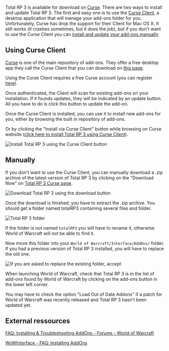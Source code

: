 Total RP 3 is available for download on [Curse][curse trp3]. There are two ways to install and update Total RP 3. The first and easy one is to use the [Curse Client](#curse), a desktop application that will manage your add-ons folder for you. Unfortunately, Curse has drop the support for their Client for Mac OS X. It still works (it crashes sometimes, but it does the job), but if you don't want to use the Curse Client you can [install and update your add-ons manually](#manually)

## <a name="curse"></a> Using Curse Client

[Curse] is one of the main repository of add-ons. They offer a free desktop app they call the Curse Client that you can download on [this page][client]. 

Using the Curse Client requires a free Curse account (you can register [here][curse register]).

Once authenticated, the Client will scan for existing add-ons on your installation. If it founds updates, they will be indicated by an update button. All you have to do is click this button to update the add-on.

Once the Curse Client is installed, you can use it to install new add-ons for you, either by browsing the built in repository of add-ons.

Or by clicking the "Install via Curse Client" button while browsing on Curse website ([click here to install Total RP 3 using Curse Client][client trp3]).

![Install Total RP 3 using the Curse Client button][trp3_client_button]

## <a name="manually"></a> Manually

If you don't want to use the Curse Client, you can manually download a .zip archive of the latest version of Total RP 3 by clicking on the "Download Now" on [Total RP 3 Curse page][curse trp3].

![Download Total RP 3 using the download button][trp3_download_button]

Once the download is finished, you have to extract the .zip archive. You should get a folder named totalRP3 containing several files and folder.

![Total RP 3 folder][trp3_folder]

If the folder is not named `totalRP3` you will have to rename it, otherwise World of Warcraft will not be able to find it.

Now move this folder into your `World of Warcraft/Interface/AddOns/` folder. If you had a previous version of Total RP 3 installed, you will have to replace the old one.

![If you are asked to replace the existing folder, accept][trp3_move_folder]

When launching World of Warcraft, check that Total RP 3 is in the list of add-ons found by World of Warcraft by clicking on the add-ons button in the lower left corner.

You may have to check the option "Load Out of Date Addons" if a patch for World of Warcraft was recently released and Total RP 3 hasn't been updated yet.  

## External ressources

[FAQ: Installing & Troubleshooting AddOns - Forums - World of Warcraft](http://us.battle.net/wow/en/forum/topic/1536706542)

[WoWInterface - FAQ: Installing AddOns](http://www.wowinterface.com/forums/faq.php?faq=install#faq_howto_install)

[Curse]: http://www.curse.com/addons/wow
[client]: http://www.curse.com/client
[curse register]: http://www.curse.com/register
[curse trp3]: http://curse.totalrp3.info
[client trp3]: curse://www.curse.com/addons/wow/total-rp-3/download-client

[trp3_client_button]: /images/totalrp3_install_client.png
[trp3_download_button]: /images/totalrp3_install_download_button.png
[trp3_folder]: /images/totalrp3_folder.png
[trp3_move_folder]: /images/totalrp3_move_folder.png